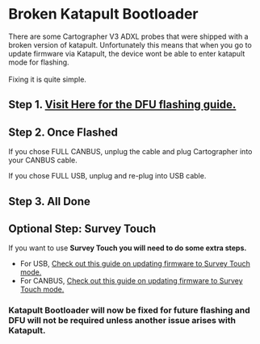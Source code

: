 # Broken Katapult Bootloader

There are some Cartographer V3 ADXL probes that were shipped with a broken version of katapult. Unfortunately this means that when you go to update firmware via Katapult, the device wont be able to enter katapult mode for flashing.\
\
Fixing it is quite simple.

## Step 1. [Visit Here for the DFU flashing guide.](firmware-updating/via-dfu.md)

## Step 2. Once Flashed

If you chose FULL CANBUS, unplug the cable and plug Cartographer into your CANBUS cable.

If you chose FULL USB, unplug and re-plug into USB cable.

## Step 3. All Done

## Optional Step: Survey Touch

If you want to use **Survey Touch you will need to do some extra steps.**

* For USB, [Check out this guide on updating firmware to Survey Touch mode.](firmware-updating/via-katapult/usb-flash.md)
* For CANBUS, [Check out this guide on updating firmware to Survey Touch mode.](firmware-updating/via-katapult/canbus-flash.md)

### Katapult Bootloader will now be fixed for future flashing and DFU will not be required unless another issue arises with Katapult.
